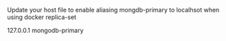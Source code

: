 Update your host file to enable aliasing mongdb-primary to localhsot when using docker replica-set

127.0.0.1           mongodb-primary
